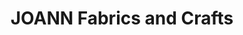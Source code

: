 ---
title: "JOANN Fabrics and Crafts"
url: /arlington-heights/joann-fabrics-and-crafts/
shop: craft
---